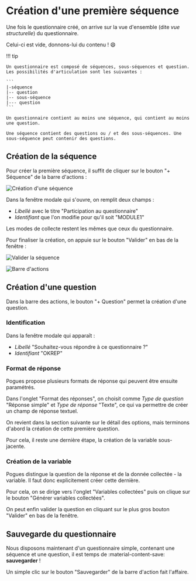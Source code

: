 # Création d'une première séquence

Une fois le questionnaire créé, on arrive sur la vue d'ensemble (dite _vue structurelle_) du questionnaire.

Celui-ci est vide, donnons-lui du contenu ! :smile:

!!! tip

    Un questionnaire est composé de séquences, sous-séquences et question. Les possibilités d'articulation sont les suivantes :

    ```
    |-séquence
    |-- question
    |-- sous-séquence
    |--- question
    ```
    
    Un questionnaire contient au moins une séquence, qui contient au moins une question.

    Une séquence contient des questions ou / et des sous-séquences. Une sous-séquence peut contenir des questions.

## Création de la séquence

Pour créer la première séquence, il suffit de cliquer sur le bouton "+ Séquence" de la barre d'actions :

![Création d'une séquence](/img/pogues/barre-actions-sequence.png)

Dans la fenêtre modale qui s'ouvre, on remplit deux champs :

- _Libellé_ avec le titre "Participation au questionnaire"
- _Identifiant_ que l'on modifie pour qu'il soit "MODULE1"

Les modes de collecte restent les mêmes que ceux du questionnaire.

Pour finaliser la création, on appuie sur le bouton "Valider" en bas de la fenêtre :

![Valider la séquence](/img/pogues/creation-sequence-valider.png)

![Barre d'actions](/img/pogues/barre-actions.png)

## Création d'une question

Dans la barre des actions, le bouton "+ Question" permet la création d'une question.

### Identification

Dans la fenêtre modale qui apparaît :

- _Libellé_ "Souhaitez-vous répondre à ce questionnaire ?"
- _Identifiant_ "OKREP"

### Format de réponse

Pogues propose plusieurs formats de réponse qui peuvent être ensuite paramétrés.

Dans l'onglet "Format des réponses", on choisit comme _Type de question_ "Réponse simple" et _Type de réponse_ "Texte", ce qui va permettre de créer un champ de réponse textuel.

On revient dans la section suivante sur le détail des options, mais terminons d'abord la création de cette première question.

Pour cela, il reste une dernière étape, la création de la variable sous-jacente.

### Création de la variable

Pogues distingue la question de la réponse et de la donnée collectée - la variable. Il faut donc explicitement créer cette dernière.

Pour cela, on se dirige vers l'onglet "Variables collectées" puis on clique sur le bouton "Générer variables collectées".

On peut enfin valider la question en cliquant sur le plus gros bouton "Valider" en bas de la fenêtre.

## Sauvegarde du questionnaire

Nous disposons maintenant d'un questionnaire simple, contenant une séquence et une question, il est temps de :material-content-save: __sauvegarder__ ! 

Un simple clic sur le bouton "Sauvegarder" de la barre d'action fait l'affaire.